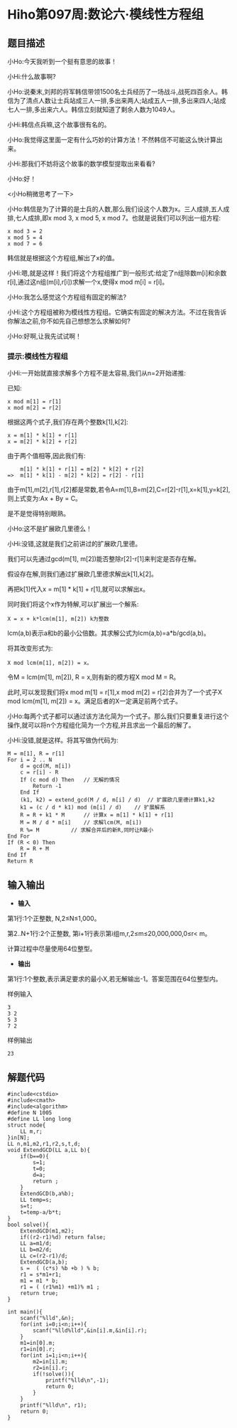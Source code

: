 # Hiho第097周:数论六·模线性方程组

## 题目描述

小Ho:今天我听到一个挺有意思的故事！

小Hi:什么故事啊?

小Ho:说秦末,刘邦的将军韩信带领1500名士兵经历了一场战斗,战死四百余人。韩信为了清点人数让士兵站成三人一排,多出来两人;站成五人一排,多出来四人;站成七人一排,多出来六人。韩信立刻就知道了剩余人数为1049人。

小Hi:韩信点兵嘛,这个故事很有名的。

小Ho:我觉得这里面一定有什么巧妙的计算方法！不然韩信不可能这么快计算出来。

小Hi:那我们不妨将这个故事的数学模型提取出来看看?

小Ho:好！

<小Ho稍微思考了一下>

小Ho:韩信是为了计算的是士兵的人数,那么我们设这个人数为x。三人成排,五人成排,七人成排,即x mod 3, x mod 5, x mod 7。也就是说我们可以列出一组方程:

```
x mod 3 = 2
x mod 5 = 4
x mod 7 = 6
```

韩信就是根据这个方程组,解出了x的值。

小Hi:嗯,就是这样！我们将这个方程组推广到一般形式:给定了n组除数m[i]和余数r[i],通过这n组(m[i],r[i])求解一个x,使得x mod m[i] = r[i]。

小Ho:我怎么感觉这个方程组有固定的解法?

小Hi:这个方程组被称为模线性方程组。它确实有固定的解决方法。不过在我告诉你解法之前,你不如先自己想想怎么求解如何?

小Ho:好啊,让我先试试啊！

### 提示:模线性方程组

小Hi:一开始就直接求解多个方程不是太容易,我们从n=2开始递推:

已知:

```
x mod m[1] = r[1]
x mod m[2] = r[2]
```
根据这两个式子,我们存在两个整数k[1],k[2]:

```
x = m[1] * k[1] + r[1]
x = m[2] * k[2] + r[2]
```
由于两个值相等,因此我们有:

```
	m[1] * k[1] + r[1] = m[2] * k[2] + r[2]
=>	m[1] * k[1] - m[2] * k[2] = r[2] - r[1]
```
由于m[1],m[2],r[1],r[2]都是常数,若令A=m[1],B=m[2],C=r[2]-r[1],x=k[1],y=k[2],则上式变为:Ax + By = C。

是不是觉得特别眼熟。

小Ho:这不是扩展欧几里德么！

小Hi:没错,这就是我们之前讲过的扩展欧几里德。

我们可以先通过gcd(m[1], m[2])能否整除r[2]-r[1]来判定是否存在解。

假设存在解,则我们通过扩展欧几里德求解出k[1],k[2]。

再把k[1]代入x = m[1] \* k[1] + r[1],就可以求解出x。

同时我们将这个x作为特解,可以扩展出一个解系:

```
X = x + k*lcm(m[1], m[2]) k为整数
```

lcm(a,b)表示a和b的最小公倍数。其求解公式为lcm(a,b)=a\*b/gcd(a,b)。

将其改变形式为:

```
X mod lcm(m[1], m[2]) = x。
```

令M = lcm(m[1], m[2]), R = x,则有新的模方程X mod M = R。

此时,可以发现我们将x mod m[1] = r[1],x mod m[2] = r[2]合并为了一个式子X mod lcm(m[1], m[2]) = x。满足后者的X一定满足前两个式子。

小Ho:每两个式子都可以通过该方法化简为一个式子。那么我们只要重复进行这个操作,就可以将n个方程组化简为一个方程,并且求出一个最后的解了。

小Hi:没错,就是这样。将其写做伪代码为:

```
M = m[1], R = r[1]
For i = 2 .. N 
	d = gcd(M, m[i])
	c = r[i] - R
	If (c mod d) Then	// 无解的情况
		Return -1
	End If
	(k1, k2) = extend_gcd(M / d, m[i] / d)	// 扩展欧几里德计算k1,k2
	k1 = (c / d * k1) mod (m[i] / d)	// 扩展解系
	R = R + k1 * M		// 计算x = m[1] * k[1] + r[1]
	M = M / d * m[i] 	// 求解lcm(M, m[i])
	R %= M 			// 求解合并后的新R,同时让R最小
End For		
If (R < 0) Then 
	R = R + M
End If
Return R
```

## 输入输出

* **输入**

第1行:1个正整数, N,2≤N≤1,000。

第2..N+1行:2个正整数, 第i+1行表示第i组m,r,2≤m≤20,000,000,0≤r< m。

计算过程中尽量使用64位整型。

* **输出**

第1行:1个整数,表示满足要求的最小X,若无解输出-1。答案范围在64位整型内。

样例输入

```
3
3 2
5 3
7 2
```
样例输出

```
23
```

## 解题代码

```
#include<cstdio>
#include<cmath>
#include<algorithm>
#define N 1005
#define LL long long
struct node{
	LL m,r;
}in[N];
LL n,m1,m2,r1,r2,s,t,d;
void ExtendGCD(LL a,LL b){
	if(b==0){
		s=1;
		t=0;
		d=a;
		return ;
	}
	ExtendGCD(b,a%b);
	LL temp=s;
	s=t;
	t=temp-a/b*t;
}
bool solve(){
	ExtendGCD(m1,m2);
	if((r2-r1)%d) return false;
	LL a=m1/d;
	LL b=m2/d;
	LL c=(r2-r1)/d;
	ExtendGCD(a,b);
	s =  ( (c*s) %b +b ) % b;
	r1 = s*m1+r1;
	m1 = m1 * b;
	r1 = ( (r1%m1) +m1)% m1 ;
	return true;
}

int main(){
	scanf("%lld",&n);
	for(int i=0;i<n;i++){
		scanf("%lld%lld",&in[i].m,&in[i].r);
	}
	m1=in[0].m;
	r1=in[0].r;
	for(int i=1;i<n;i++){
		m2=in[i].m;
		r2=in[i].r;
		if(!solve()){
			printf("%lld\n",-1);
			return 0;
		}
	}
	printf("%lld\n", r1);
	return 0;
}
```
